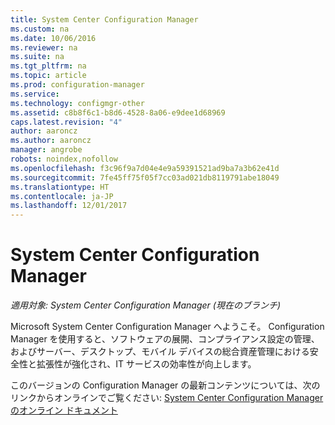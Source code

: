 ```yaml
---
title: System Center Configuration Manager
ms.custom: na
ms.date: 10/06/2016
ms.reviewer: na
ms.suite: na
ms.tgt_pltfrm: na
ms.topic: article
ms.prod: configuration-manager
ms.service: 
ms.technology: configmgr-other
ms.assetid: c8b8f6c1-b8d6-4528-8a06-e9dee1d68969
caps.latest.revision: "4"
author: aaroncz
ms.author: aaroncz
manager: angrobe
robots: noindex,nofollow
ms.openlocfilehash: f3c96f9a7d04e4e9a59391521ad9ba7a3b62e41d
ms.sourcegitcommit: 7fe45ff75f05f7cc03ad021db8119791abe18049
ms.translationtype: HT
ms.contentlocale: ja-JP
ms.lasthandoff: 12/01/2017
---
```

# <a name="system-center-configuration-manager"></a>System Center Configuration Manager

*適用対象: System Center Configuration Manager (現在のブランチ)*

Microsoft System Center Configuration Manager へようこそ。 Configuration Manager を使用すると、ソフトウェアの展開、コンプライアンス設定の管理、およびサーバー、デスクトップ、モバイル デバイスの総合資産管理における安全性と拡張性が強化され、IT サービスの効率性が向上します。  

 このバージョンの Configuration Manager の最新コンテンツについては、次のリンクからオンラインでご覧ください: [System Center Configuration Manager のオンライン ドキュメント](https://go.microsoft.com/fwlink/?LinkID=533344)
